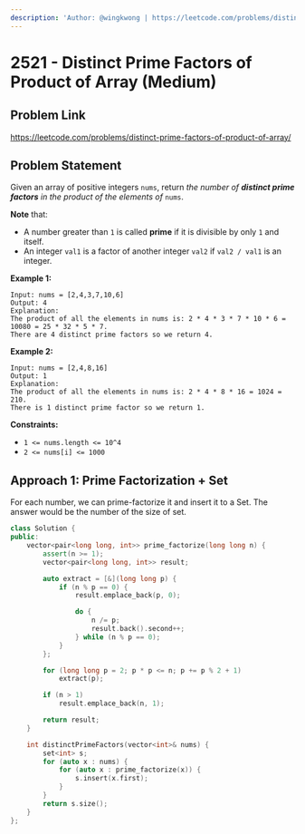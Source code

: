 ```yaml
---
description: 'Author: @wingkwong | https://leetcode.com/problems/distinct-prime-factors-of-product-of-array/'
---
```


# 2521 - Distinct Prime Factors of Product of Array (Medium) 

## Problem Link

https://leetcode.com/problems/distinct-prime-factors-of-product-of-array/

## Problem Statement

Given an array of positive integers `nums`, return *the number of **distinct prime factors** in the product of the elements of* `nums`.

**Note** that:

- A number greater than `1` is called **prime** if it is divisible by only `1` and itself.
- An integer `val1` is a factor of another integer `val2` if `val2 / val1` is an integer.

**Example 1:**

```
Input: nums = [2,4,3,7,10,6]
Output: 4
Explanation:
The product of all the elements in nums is: 2 * 4 * 3 * 7 * 10 * 6 = 10080 = 25 * 32 * 5 * 7.
There are 4 distinct prime factors so we return 4.
```

**Example 2:**

```
Input: nums = [2,4,8,16]
Output: 1
Explanation:
The product of all the elements in nums is: 2 * 4 * 8 * 16 = 1024 = 210.
There is 1 distinct prime factor so we return 1.
```

**Constraints:**

- `1 <= nums.length <= 10^4`
- `2 <= nums[i] <= 1000`

## Approach 1: Prime Factorization + Set

For each number, we can prime-factorize it and insert it to a Set. The answer would be the number of the size of set.

<Tabs>
<TabItem value="cpp" label="C++">
<SolutionAuthor name="@wingkwong"/>

```cpp
class Solution {
public:
    vector<pair<long long, int>> prime_factorize(long long n) {
        assert(n >= 1);
        vector<pair<long long, int>> result;

        auto extract = [&](long long p) {
            if (n % p == 0) {
                result.emplace_back(p, 0);

                do {
                    n /= p;
                    result.back().second++;
                } while (n % p == 0);
            }
        };

        for (long long p = 2; p * p <= n; p += p % 2 + 1)
            extract(p);

        if (n > 1)
            result.emplace_back(n, 1);

        return result;
    }

    int distinctPrimeFactors(vector<int>& nums) {
        set<int> s;
        for (auto x : nums) {
            for (auto x : prime_factorize(x)) {
                s.insert(x.first);
            }
        }
        return s.size();
    }
};
```

</TabItem>
</Tabs>